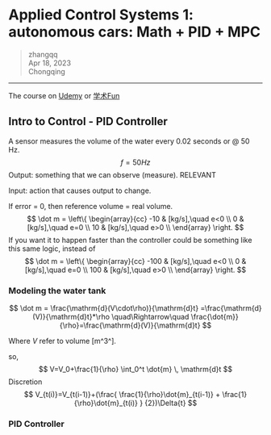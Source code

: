 # Applied Control Systems 1: autonomous cars: Math + PID + MPC

> zhangqq  
> Apr 18, 2023  
> Chongqing

---

The course on [Udemy](https://www.udemy.com/course/applied-systems-control-for-engineers-modelling-pid-mpc/) or [学术Fun](https://xueshu.fun/1511/)

## Intro to Control - PID Controller

A sensor measures the volume of the water every 0.02 seconds or @ 50 Hz.
$$
f = 50 Hz
$$
Output: something that we can observe (measure). RELEVANT

Input: action that causes output to change.

If error = 0, then reference volume = real volume.
$$
\dot m = 
\left\{
    \begin{array}{cc}
        -10 & [kg/s],\quad e<0 \\
        0 & [kg/s],\quad e=0 \\
        10 & [kg/s],\quad e>0 \\
    \end{array}
\right.
$$
If you want it to happen faster than the controller could be something like this same logic, instead of 
$$
\dot m = 
\left\{
    \begin{array}{cc}
        -100 & [kg/s],\quad e<0 \\
        0 & [kg/s],\quad e=0 \\
        100 & [kg/s],\quad e>0 \\
    \end{array}
\right.
$$

### Modeling the water tank

$$
\dot m = \frac{\mathrm{d}(V\cdot\rho)}{\mathrm{d}t}
=\frac{\mathrm{d}(V)}{\mathrm{d}t}*\rho
\quad\Rightarrow\quad
\frac{\dot{m}}{\rho}=\frac{\mathrm{d}(V)}{\mathrm{d}t}
$$

Where $V$ refer to volume [m^3^].

so,
$$
V=V_0+\frac{1}{\rho} \int_0^t \dot{m} \, \mathrm{d}t
$$
Discretion
$$
V_{t(i)}=V_{t(i-1)}+(\frac{ \frac{1}{\rho}\dot{m}_{t(i-1)} + \frac{1}{\rho}\dot{m}_{t(i)} } {2})\Delta{t}
$$

### PID Controller

